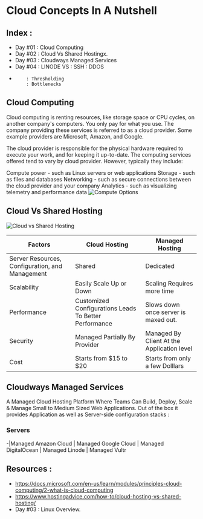 # Cloud Concepts In A Nutshell
## Index :
* Day #01 : Cloud Computing
* Day #02 : Cloud Vs Shared Hostingx. 
* Day #03 : Cloudways Managed Services
* Day #04 : LINODE VS 
          : SSH
          : DDOS
*         : Thresholding
          : Bottlenecks
          

## Cloud Computing 
Cloud computing is renting resources, like storage space or CPU cycles, on another company's computers. You only pay for what you use. The company providing these services is referred to as a cloud provider. Some example providers are Microsoft, Amazon, and Google.

The cloud provider is responsible for the physical hardware required to execute your work, and for keeping it up-to-date. The computing services offered tend to vary by cloud provider. However, typically they include:

Compute power - such as Linux servers or web applications
Storage - such as files and databases
Networking - such as secure connections between the cloud provider and your company
Analytics - such as visualizing telemetry and performance data
![Compute Options](https://docs.microsoft.com/en-us/learn/modules/principles-cloud-computing/media/2-vm-vs-container-vs-serverless.png)

## Cloud Vs Shared Hosting
![Cloud vs Shared Hosting](https://www.hostingadvice.com/wp-content/uploads/2017/11/server-comparison.jpg)

Factors  | Cloud Hosting | Managed Hosting
-------- | --------------| ----------------|
Server Resources, Configuration, and Management|Shared | Dedicated
Scalability | Easily Scale Up or Down | Scaling Requires more time
Performance | Customized Configurations Leads To Better Performance | Slows down once server is maxed out.
Security | Managed Partially By Provider | Managed By Client At the Application level
Cost | Starts from $15 to $20 | Starts from only a few Dolllars

## Cloudways Managed Services
A Managed Cloud Hosting Platform Where Teams Can Build, Deploy, Scale & Manage Small to Medium Sized Web Applications. 
Out of the box it provides Application as well as Server-side configuration stacks :
### Servers
-|Managed Amazon Cloud | Managed Google Cloud | Managed DigitalOcean | Managed Linode | Managed Vultr

## Resources :
* https://docs.microsoft.com/en-us/learn/modules/principles-cloud-computing/2-what-is-cloud-computing
* https://www.hostingadvice.com/how-to/cloud-hosting-vs-shared-hosting/
* Day #03 : Linux Overview.
